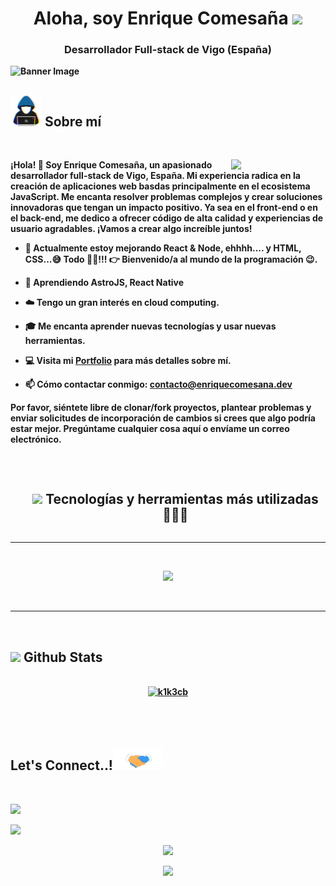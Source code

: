   <h1 align="center"> Aloha,  soy Enrique Comesaña
<img src="https://media.giphy.com/media/hvRJCLFzcasrR4ia7z/giphy.gif" width="35">
</h1>

<h3 align="center"> <b>Desarrollador Full-stack de Vigo (España)<b> </h3>

<!--Banner-->

![Banner Image](https://github.com/k1k3cb/portfolio/blob/main/src/assets/images/banner.jpg?raw=true)

## <picture><img src = "https://github.com/0xAbdulKhalid/0xAbdulKhalid/raw/main/assets/mdImages/about_me.gif" width = 50px></picture> **Sobre mí**

<!--Goat image-->
<br>
<div>
  <img align="right" width="30%"  src="https://github.com/k1k3cb/portfolio/blob/main/src/assets/images/goat.jpeg?raw=true">
</div>

¡Hola! 👋 Soy Enrique Comesaña, un apasionado desarrollador full-stack de Vigo, España. Mi experiencia radica en la creación de aplicaciones web basdas principalmente en el ecosistema JavaScript. Me encanta resolver problemas complejos y crear soluciones innovadoras que tengan un impacto positivo. Ya sea en el front-end o en el back-end, me dedico a ofrecer código de alta calidad y experiencias de usuario agradables. ¡Vamos a crear algo increíble juntos!

- 🌱 Actualmente estoy mejorando **React & Node**, ehhhh.... y HTML, CSS...😅 Todo 😶‍🌫️!!!  👉  Bienvenido/a al mundo de  la programación 😉.

- 🌱 Aprendiendo **AstroJS, React Native**

- ☁️ Tengo un gran interés en cloud computing.

- 🎓 Me encanta aprender nuevas tecnologías y usar nuevas herramientas.

- 💻 Visita mi [Portfolio](https://enriquecomesana.dev/) para más detalles sobre mí.

- 📫 Cómo contactar conmigo: **contacto@enriquecomesana.dev**

Por favor, siéntete libre de clonar/fork proyectos, plantear problemas y enviar solicitudes de incorporación de cambios si crees que algo podría estar mejor. Pregúntame cualquier cosa aquí o envíame un correo electrónico.

<br>

<!--h1 without bottom border-->
<div id="user-content-toc">

  <ul align="center">
    <summary><h2 style="display: inline-block"><img src="https://media2.giphy.com/media/QssGEmpkyEOhBCb7e1/giphy.gif?cid=ecf05e47a0n3gi1bfqntqmob8g9aid1oyj2wr3ds3mg700bl&rid=giphy.gif" width ="20">  Tecnologías y herramientas más utilizadas 👨🏻‍💻</h2></summary>
  </ul>
</div>

 <!--tech stack icons-->

---

<br>
<p align="center">
  <a href="https://skillicons.dev">
    <img src="https://skillicons.dev/icons?i=html,css,javascript,tailwind,ts,git,vite,react,astro,nodejs,express,md,mongodb,postman,wordpress,figma,photoshop,illustrator,indesign&perline=14" />
  </a>
</p>
<br>

---

<br>

## <img src = "https://i.pinimg.com/originals/65/c4/f4/65c4f452571be1261e9c623f7da488ac.gif" width = 35px><b> Github Stats </b>

<br>

<div align="center">

<a href="https://github.com/k1k3cb">
  
  <img src="https://github-readme-stats.vercel.app/api/top-langs?username=k1k3cb&show_icons=true&locale=en&layout=compact&line_height=20&title_color=7A7ADB&icon_color=2234AE&text_color=D3D3D3&bg_color=0,000000,130F40" width="375"  alt="k1k3cb"/>

</a>
</div>

<br>
<br>
<br>

## <b> Let's Connect..!</b><img src="https://github.com/0xAbdulKhalid/0xAbdulKhalid/raw/main/assets/mdImages/handshake.gif" width ="80">

<br>
<div align='left'>

<a href="https://www.linkedin.com/in/enrique-comesana/" target="_blank"><img src="https://img.shields.io/badge/LinkedIn-ENRIQUE COMESANA-blue?style=for-the-badge&logo=linkedin"></a>

<a href="mailto:enriquecbardev@gmail.com" target="_blank"><img src="https://img.shields.io/badge/Email-contacto@enriquecomesana.dev-teal?style=for-the-badge&logo=gmail"></a>

</div>

<div align="center">
  <img  width="30%"  src="https://github.com/k1k3cb/portfolio/blob/main/src/assets/images/happy-cooding.png?raw=true">
</div>

<!--Footer-->
<p align="center">
  <img src="https://capsule-render.vercel.app/api?type=waving&color=gradient&height=65&section=footer"/>
</p>
